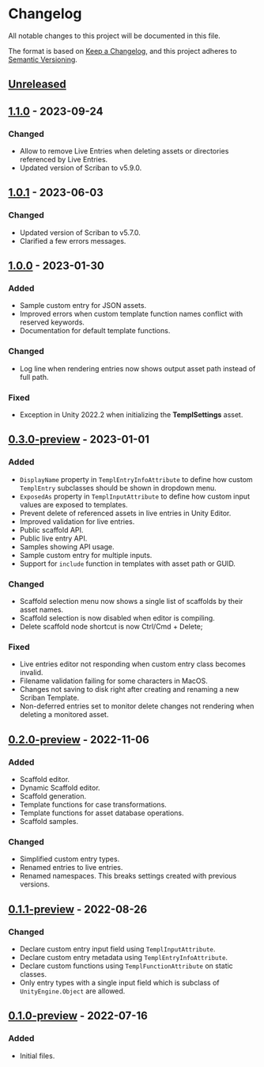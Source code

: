 # Changelog

All notable changes to this project will be documented in this file.

The format is based on [Keep a Changelog](https://keepachangelog.com/en/1.0.0/),
and this project adheres to [Semantic Versioning](https://semver.org/spec/v2.0.0.html).

## [Unreleased]

## [1.1.0] - 2023-09-24

### Changed

- Allow to remove Live Entries when deleting assets or directories referenced by Live Entries.
- Updated version of Scriban to v5.9.0.

## [1.0.1] - 2023-06-03

### Changed

- Updated version of Scriban to v5.7.0.
- Clarified a few errors messages.

## [1.0.0] - 2023-01-30

### Added

- Sample custom entry for JSON assets.
- Improved errors when custom template function names conflict with reserved keywords.
- Documentation for default template functions.

### Changed

- Log line when rendering entries now shows output asset path instead of full path.

### Fixed

- Exception in Unity 2022.2 when initializing the **TemplSettings** asset.

## [0.3.0-preview] - 2023-01-01

### Added

- `DisplayName` property in `TemplEntryInfoAttribute` to define how custom `TemplEntry` subclasses should be shown in dropdown menu.
- `ExposedAs` property in `TemplInputAttribute` to define how custom input values are exposed to templates.
- Prevent delete of referenced assets in live entries in Unity Editor.
- Improved validation for live entries.
- Public scaffold API.
- Public live entry API.
- Samples showing API usage.
- Sample custom entry for multiple inputs.
- Support for `include` function in templates with asset path or GUID.

### Changed

- Scaffold selection menu now shows a single list of scaffolds by their asset names.
- Scaffold selection is now disabled when editor is compiling.
- Delete scaffold node shortcut is now Ctrl/Cmd + Delete;

### Fixed

- Live entries editor not responding when custom entry class becomes invalid.
- Filename validation failing for some characters in MacOS.
- Changes not saving to disk right after creating and renaming a new Scriban Template.
- Non-deferred entries set to monitor delete changes not rendering when deleting a monitored asset.

## [0.2.0-preview] - 2022-11-06

### Added

- Scaffold editor.
- Dynamic Scaffold editor.
- Scaffold generation.
- Template functions for case transformations.
- Template functions for asset database operations.
- Scaffold samples.

### Changed

- Simplified custom entry types.
- Renamed entries to live entries.
- Renamed namespaces. This breaks settings created with previous versions.

## [0.1.1-preview] - 2022-08-26

### Changed

- Declare custom entry input field using `TemplInputAttribute`.
- Declare custom entry metadata using `TemplEntryInfoAttribute`.
- Declare custom functions using `TemplFunctionAttribute` on static classes.
- Only entry types with a single input field which is subclass of `UnityEngine.Object` are allowed.

## [0.1.0-preview] - 2022-07-16

### Added

- Initial files.

[Unreleased]: https://github.com/willykc/templ/compare/v1.1.0...HEAD
[1.1.0]: https://github.com/willykc/templ/compare/v1.0.1...v1.1.0
[1.0.1]: https://github.com/willykc/templ/compare/v1.0.0...v1.0.1
[1.0.0]: https://github.com/willykc/templ/compare/v0.3.0-preview...v1.0.0
[0.3.0-preview]: https://github.com/willykc/templ/compare/v0.2.0-preview...v0.3.0-preview
[0.2.0-preview]: https://github.com/willykc/templ/compare/v0.1.1-preview...v0.2.0-preview
[0.1.1-preview]: https://github.com/willykc/templ/compare/v0.1.0-preview...v0.1.1-preview
[0.1.0-preview]: https://github.com/willykc/templ/releases/tag/v0.1.0-preview
